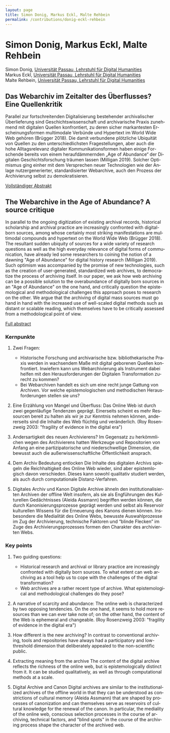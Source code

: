 ```yaml
---
layout: page
title: Simon Donig, Markus Eckl, Malte Rehbein
permalink: /contributions/donig-eckl-rehbein
---
```


# Simon Donig, Markus Eckl, Malte Rehbein

Simon Donig, [Universität Passau, Lehrstuhl für Digital Humanities](https://www.phil.uni-passau.de/dh/)<br/>
Markus Eckl, [Universität Passau, Lehrstuhl für Digital Humanities](https://www.phil.uni-passau.de/dh/)<br/>
Malte Rehbein, [Universität Passau, Lehrstuhl für Digital Humanities](https://www.phil.uni-passau.de/dh/)

<div class="language-container">
<section lang="de" markdown="1">

## Das Webarchiv im Zeitalter des Überflusses? Eine Quellenkritik

Parallel zur fortschreitenden Digitalisierung bestehender archivalischer Überlieferung sind Geschichtswissenschaft und archivarische Praxis zunehmend mit digitalen Quellen konfrontiert, zu deren sicher markantesten Erscheinungsformen multimodale Verbünde und Hypertext im World Wide Web gehören (Brügger 2018). Die damit verbundene plötzliche Ubiquität von Quellen zu den unterschiedlichsten Fragestellungen, aber auch die hohe Alltagsrelevanz digitaler Kommunikationsformen haben einige Forschende bereits von einem heraufdämmernden „Age of Abundance“ der Digitalen Geschichtsforschung träumen lassen (Milligan 2019). Solcher Optimismus ging einher mit dem Versprechen neuer Technologien wie der Anlage nutzergenerierter, standardisierter Webarchive, auch den Prozess der Archivierung selbst zu demokratisieren.

[Vollständiger Abstrakt](DonigEcklRehbein_de.pdf)

</section>
<section lang="en" markdown="1">

## The Webarchive in the Age of Abundance? A source critique

In parallel to the ongoing digitization of existing archival records, historical scholarship and archival practice are increasingly confronted with digital-born sources, among whose certainly most striking manifestations are multimodal compounds and hypertext on the World Wide Web (Brügger 2018). The resultant sudden ubiquity of sources for a wide variety of research questions as well as the high everyday relevance of digital forms of communication, have already led some researchers to coining the notion of a dawning "Age of Abundance" for digital history research (Milligan 2019). Such optimism was accompanied by the promise of new technologies, such as the creation of user-generated, standardized web archives, to democratize the process of archiving itself. In our paper, we ask how web archiving can be a possible solution to the overabundance of digitally born sources in an "Age of Abundance" on the one hand, and critically question the epistemological and methodological challenges this approach poses to research on the other. We argue that the archiving of digital mass sources must go hand in hand with the increased use of well-scaled digital methods such as distant or scalable reading, which themselves have to be critically assessed from a methodological point of view.

[Full abstract](DonigEcklRehbein_en.pdf)

</section>
</div>

<div class="language-container">
<section lang="de" markdown="1">

### Kernpunkte

1. Zwei Fragen:
   - Historische Forschung und archivarische bzw. bibliothekarische Praxis werden in wachsendem Maße mit digital geborenen Quellen konfrontiert. Inwiefern kann uns     Webarchivierung als Instrument dabei helfen mit den Herausforderungen der Digitalen Transformation zurecht zu kommen?
   - Bei Webarchiven handelt es sich um eine recht junge Gattung von Archiven. Vor welche epistemologischen und methodischen Herausforderungen stellen sie uns?

2. Eine Erzählung von Mangel und Überfluss:
Das Online Web ist durch zwei gegenläufige Tendenzen geprägt. Einerseits scheint es mehr Ressourcen bereit zu halten als wir je zur Kenntnis nehmen können,          andererseits sind die Inhalte des Web flüchtig und veränderlich. (Roy Rosenzweig 2003: "fragility of evidence in the digital era")

3. Andersartigkeit des neuen Archivierens?
Im Gegensatz  zu herkömmlichen wegen des Archivierens hatten Werkzeuge und Repositorien von Anfang an eine partizipatorische und niederschwellige Dimension, die     bewusst auch die außerwissenschaftliche Öffentlichkeit ansprach.
   
4. Dem Archiv Bedeutung entlocken
Die Inhalte des digitalen Archivs spiegeln die Reichhaltigkeit des Online Web wieder, sind aber epistemlogisch davon verschieden. Dieses kann sowohl qualitativ      studiert werden, als auch durch computationale Distanz-Verfahren.
   
5. Digitales Archiv und Kanon
Digitale Archive ähneln den institutionalisierten Archiven der offline Welt insofern, als sie als Engführungen des Kulturellen Gedächtnisses (Aleida Assmann)     begriffen werden können, die durch Kanonisierungsprozesse geprägt werden und selbst als Reservoir kulturellen Wissens für die Erneuerung des Kanons dienen können. Insbesondere die Medialität des Online Webs, bewusste Auswahlprozesse im Zug der Archivierung, technische Faktoren und “blinde Flecken” im Zuge des Archivierungsprozesses formen den Charakter des archivierten Webs.

</section>
<section lang="en" markdown="1">

### Key points

1. Two guiding questions:
   - Historical research and archival or library practice are increasingly confronted with digitally born sources. To what extent can web archiving as a tool help      us to cope with the challenges of the digital transformation?
   - Web archives are a rather recent type of archive. What epistemological and methodological challenges do they pose?

2. A narrative of scarcity and abundance:
The online web is characterized by two opposing tendencies. On the one hand, it seems to hold more resources than we can ever take note of; on the other hand, the content of the Web is ephemeral and changeable. (Roy Rosenzweig 2003: "fragility of evidence in the digital era")

3. How different is the new archiving?
In contrast to conventional archiving, tools and repositories have always had a participatory and low-threshold dimension that deliberately appealed to the non-scientific public.

4. Extracting meaning from the archive
The content of the digital archive reflects the richness of the online web, but is epistemologically distinct from it. It can be studied qualitatively, as well as through computational methods at a scale.

5. Digital Archive and Canon
Digital archives are similar to the institutionalized archives of the offline world in that they can be understood as constrictions of cultural memory (Aleida Assmann) that are shaped by processes of canonization and can themselves serve as reservoirs of cultural knowledge for the renewal of the canon. In particular, the mediality of the online web, conscious selection processes in the course of archiving, technical factors, and "blind spots" in the course of the archiving process shape the character of the archived web.

</section>
</div>
